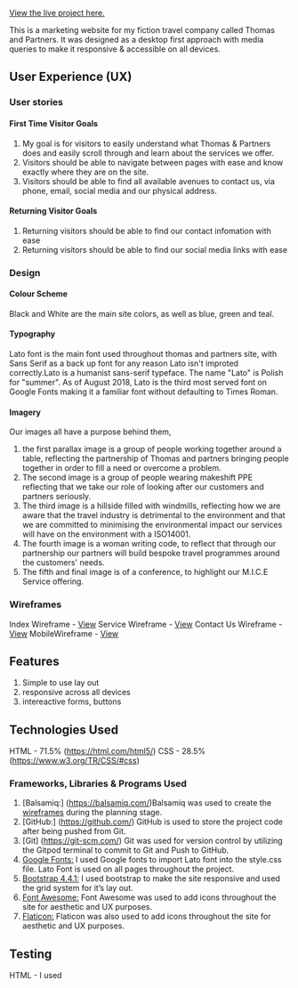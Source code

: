 [View the live project here.](https://coopsx.github.io/Thomas-Partners---Travel/)

This is a marketing website for my fiction travel company called Thomas and Partners. It was designed as a desktop first approach with media queries to make it responsive & accessible on all devices.

## User Experience (UX)
### User stories
#### First Time Visitor Goals
1. My goal is for visitors to easily understand what Thomas & Partners does and easily scroll through and learn about the services we offer. 
2. Visitors should be able to navigate between pages with ease and know exactly where they are on the site.
3. Visitors should be able to find all available avenues to contact us, via phone, email, social media and our physical address.
#### Returning Visitor Goals
1. Returning visitors should be able to find our contact infomation with ease
2. Returning visitors should be able to find our social media links with ease
### Design
#### Colour Scheme
Black and White are the main site colors, as well as blue, green and teal.
#### Typography
Lato font is the main font used throughout thomas and partners site, with Sans Serif as a back up font for any reason Lato isn't improted correctly.Lato is a humanist sans-serif typeface. The name "Lato" is Polish for "summer". As of August 2018, Lato is the third most served font on Google Fonts making it a familiar font without defaulting to Times Roman.
#### Imagery
Our images all have a purpose behind them, 
1. the first parallax image is a group of people working together around a table, reflecting the partnership of Thomas and partners bringing people together in order to fill a need or overcome a problem.
2. The second image is a group of people wearing makeshift PPE reflecting that we take our role of looking after our customers and partners seriously. 
3. The third image is a hillside filled with windmills, reflecting how we are aware that the travel industry is detrimental to the environment and that we are committed to minimising the environmental impact our services will have on the environment with a ISO14001.
4. The fourth image is a woman writing code, to reflect that through our partnership our partners will build bespoke travel programmes around the customers' needs. 
5. The fifth and final image is of a conference, to highlight our M.I.C.E Service offering. 
### Wireframes
Index Wireframe - [View]()
Service Wireframe - [View]()
Contact Us Wireframe - [View]()
MobileWireframe - [View]()
## Features
1. Simple to use lay out
2. responsive across all devices 
3. intereactive forms, buttons
## Technologies Used
HTML - 71.5% (https://html.com/html5/)
CSS - 28.5% (https://www.w3.org/TR/CSS/#css)
### Frameworks, Libraries & Programs Used
1. [Balsamiq:] (https://balsamiq.com/)Balsamiq was used to create the [wireframes](https://github.com/) during the planning stage.
2. [GitHub:] (https://github.com/) GitHub is used to store the project code after being pushed from Git.
3. [Git] (https://git-scm.com/) Git was used for version control by utilizing the Gitpod terminal to commit to Git and Push to GitHub.
4. [Google Fonts:](https://fonts.google.com/) I used Google fonts to import Lato font into the style.css file. Lato Font is used on all pages throughout the project.
5. [Bootstrap 4.4.1:](https://getbootstrap.com/docs/4.4/getting-started/introduction/) I used bootstrap to make the site responsive and used the grid system for it’s lay out. 
6. [Font Awesome:](https://fontawesome.com/) Font Awesome was used to add icons throughout the site for aesthetic and UX purposes. 
7. [Flaticon:](https://www.flaticon.com/) Flaticon was also used to add icons throughout the site for aesthetic and UX purposes.
## Testing
HTML - I used 











